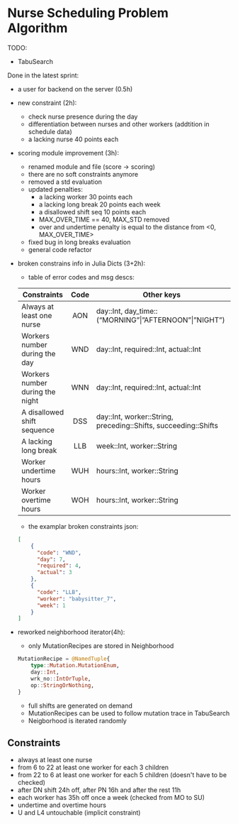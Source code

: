 # Nurse Scheduling Problem Algorithm

TODO:
 - TabuSearch

Done in the latest sprint:
 - a user for backend on the server (0.5h)
 - new constraint (2h):
    - check nurse presence during the day
    - differentiation between nurses and other workers (addtition in schedule data)
    - a lacking nurse 40 points each
 - scoring module improvement (3h):
    - renamed module and file (score -> scoring)
    - there are no soft constraints anymore
    - removed a std evaluation
    - updated penalties:
        - a lacking worker 30 points each
        - a lacking long break 20 points each week
        - a disallowed shift seq 10 points each
        - MAX_OVER_TIME == 40, MAX_STD removed
        - over and undertime penalty is equal to the distance from <0, MAX_OVER_TIME>
    - fixed bug in long breaks evaluation
    - general code refactor
 - broken constrains info in Julia Dicts (3+2h):
    - table of error codes and msg descs:

    |Constraints                    |Code|Other keys                                                     |
    |-------------------------------|:--:|---------------------------------------------------------------|
    |Always at least one nurse      |AON |day::Int, day_time::(“MORNING”&#124;”AFTERNOON”&#124;”NIGHT”)  |
    |Workers number during the day  |WND |day::Int, required::Int, actual::Int                           |
    |Workers number during the night|WNN |day::Int, required::Int, actual::Int                           |
    |A disallowed shift sequence    |DSS |day::Int, worker::String, preceding::Shifts, succeeding::Shifts|
    |A lacking long break           |LLB |week::Int, worker::String                                      |
    |Worker undertime hours         |WUH |hours::Int, worker::String                                     |
    |Worker overtime hours          |WOH |hours::Int, worker::String                                     |

    - the examplar broken constraints json:

    ```json
    [
        {
          "code": "WND",
          "day": 7,
          "required": 4,
          "actual": 3
        },
        {
          "code": "LLB",
          "worker": "babysitter_7",
          "week": 1
        }
    ]
    ```
 - reworked neighborhood iterator(4h):
    - only MutationRecipes are stored in Neighborhood

    ```julia
    MutationRecipe = @NamedTuple{
        type::Mutation.MutationEnum,
        day::Int,
        wrk_no::IntOrTuple,
        op::StringOrNothing,
    }
    ```
    - full shifts are generated on demand
    - MutationRecipes can be used to follow mutation trace in TabuSearch
    - Neigborhood is iterated randomly

## Constraints
 - always at least one nurse
 - from 6 to 22 at least one worker for each 3 children
 - from 22 to 6 at least one worker for each 5 children (doesn't have to be checked)
 - after DN shift 24h off, after PN 16h and after the rest 11h
 - each worker has 35h off once a week (checked from MO to SU)
 - undertime and overtime hours
 - U and L4 untouchable (implicit constraint)

